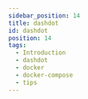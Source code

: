 ```yaml
---
sidebar_position: 14
title: dashdot
id: dashdot
position: 14
tags:
  - Introduction
  - dashdot
  - docker
  - docker-compose
  - tips
---
```

